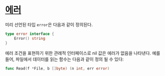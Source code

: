 # [에러](#errors)

미리 선언된 타입 `error`은 다음과 같이 정의된다.

```go
type error interface {
    Error() string
}
```

에러 조건을 표현하기 위한 관례적 인터페이스로 nil 값은 에러가 없음을 나타낸다. 예를 들어, 파일에서 데이터를 읽는 함수는 다음과 같이 정의 될 수 있다:

```go
func Read(f *File, b []byte) (n int, err error)
```
